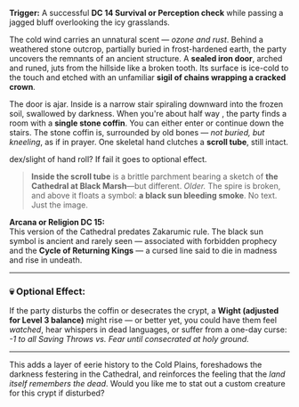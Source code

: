 **Trigger:** A successful **DC 14 Survival or Perception check** while passing a jagged bluff overlooking the icy grasslands.

The cold wind carries an unnatural scent — _ozone and rust_. Behind a weathered stone outcrop, partially buried in frost-hardened earth, the party uncovers the remnants of an ancient structure. A **sealed iron door**, arched and runed, juts from the hillside like a broken tooth. Its surface is ice-cold to the touch and etched with an unfamiliar **sigil of chains wrapping a cracked crown**.

The door is ajar. Inside is a narrow stair spiraling downward into the frozen soil, swallowed by darkness. 
When you're about half way , the party finds a room with a **single stone coffin**. You can either enter or continue down the stairs. The stone coffin is, surrounded by old bones — _not buried, but kneeling_, as if in prayer. One skeletal hand clutches a **scroll tube**, still intact.

dex/slight of hand roll? If fail it goes to optional effect.

> **Inside the scroll tube** is a brittle parchment bearing a sketch of **the Cathedral at Black Marsh**—but different. _Older._ The spire is broken, and above it floats a symbol: **a black sun bleeding smoke**. No text. Just the image.

**Arcana or Religion DC 15:**  
This version of the Cathedral predates Zakarumic rule. The black sun symbol is ancient and rarely seen — associated with forbidden prophecy and the **Cycle of Returning Kings** — a cursed line said to die in madness and rise in undeath.

---

### 💀 Optional Effect:

If the party disturbs the coffin or desecrates the crypt, a **Wight (adjusted for Level 3 balance)** might rise — or better yet, you could have them feel _watched_, hear whispers in dead languages, or suffer from a one-day curse: _-1 to all Saving Throws vs. Fear until consecrated at holy ground._

---

This adds a layer of eerie history to the Cold Plains, foreshadows the darkness festering in the Cathedral, and reinforces the feeling that the _land itself remembers the dead_. Would you like me to stat out a custom creature for this crypt if disturbed?